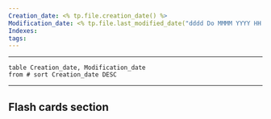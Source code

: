 ```yaml
---
Creation_date: <% tp.file.creation_date() %>
Modification_date: <% tp.file.last_modified_date("dddd Do MMMM YYYY HH:mm:ss") %>
Indexes: 
tags:
---
```


----

```dataview
table Creation_date, Modification_date
from # sort Creation_date DESC
```























---
## Flash cards section

